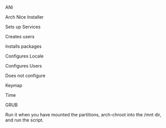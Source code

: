 ANI

Arch Nice Installer

 Sets up Services
 
 Creates users
 
 Installs packages
 
 Configures Locale
 
 Configures Users

Does not configure

 Keymap
 
 Time
 
 GRUB

Run it when you have mounted the partitions, arch-chroot into the /mnt dir, and run the script.
